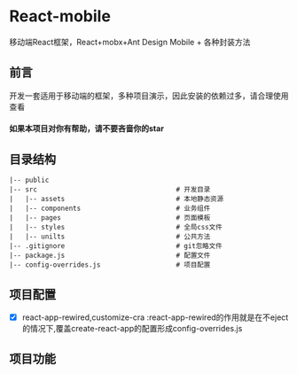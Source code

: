 # React-mobile
  移动端React框架，React+mobx+Ant Design Mobile + 各种封装方法

## 前言
  开发一套适用于移动端的框架，多种项目演示，因此安装的依赖过多，请合理使用查看

#### 如果本项目对你有帮助，请不要吝啬你的star

## 目录结构

    |-- public                                
    |-- src                                   # 开发目录
    |   |-- assets                            # 本地静态资源
    |   |-- components                        # 业务组件
    |   |-- pages                             # 页面模板
    |   |-- styles                            # 全局css文件
    |   |-- unilts                            # 公共方法
    |-- .gitignore                            # git忽略文件
    |-- package.js                            # 配置文件
    |-- config-overrides.js                   # 项目配置
## 项目配置

  - [x] react-app-rewired,customize-cra :react-app-rewired的作用就是在不eject的情况下,覆盖create-react-app的配置形成config-overrides.js

## 项目功能
